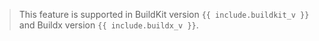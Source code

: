 > This feature is supported in BuildKit version `{{ include.buildkit_v }}`
> and Buildx version `{{ include.buildx_v }}`.
